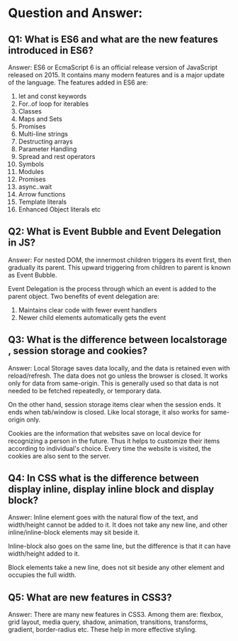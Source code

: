 # Question and Answer:

## Q1: What is ES6 and what are the new features introduced in ES6?
Answer: ES6 or EcmaScript 6 is an official release version of JavaScript released on 2015. It contains many modern features and is a major update of the language. The features added in ES6 are: 

1. let and const keywords
2. For..of loop for iterables
3. Classes
4. Maps and Sets
5. Promises
6. Multi-line strings
7. Destructing arrays
8. Parameter Handling
9. Spread and rest operators
10. Symbols
11. Modules
12. Promises
13. async..wait
14. Arrow functions
15. Template literals
16. Enhanced Object literals etc 

## Q2: What is Event Bubble and Event Delegation in JS?
Answer: For nested DOM, the innermost children triggers its event first, then gradually its parent. This upward triggering from children to parent is known as Event Bubble.

Event Delegation is the process through which an event is added to the parent object. Two benefits of event delegation are:

1. Maintains clear code with fewer event handlers
2. Newer child elements automatically gets the event

## Q3: What is the difference between localstorage , session storage and cookies?
Answer: Local Storage saves data locally, and the data is retained even with reload/refresh. The data does not go unless the browser is closed. It works only for data from same-origin. This is generally used so that data is not needed to be fetched repeatedly, or temporary data.

On the other hand, session storage items clear when the session ends. It ends when tab/window is closed. Like local storage, it also works for same-origin only.

Cookies are the information that websites save on local device for recognizing a person in the future. Thus it helps to customize their items according to individual's choice. Every time the website is visited, the cookies are also sent to the server.

## Q4: In CSS what is the difference between display inline, display inline block and display block?
Answer: Inline element goes with the natural flow of the text, and width/height cannot be added to it. It does not take any new line, and other inline/inline-block elements may sit beside it.

Inline-block also goes on the same line, but the difference is that it can have width/height added to it.

Block elements take a new line, does not sit beside any other element and occupies the full width.

## Q5: What are new features in CSS3?
Answer: There are many new features in CSS3. Among them are: flexbox, grid layout, media query, shadow, animation, transitions, transforms, gradient, border-radius etc. These help in more effective styling.